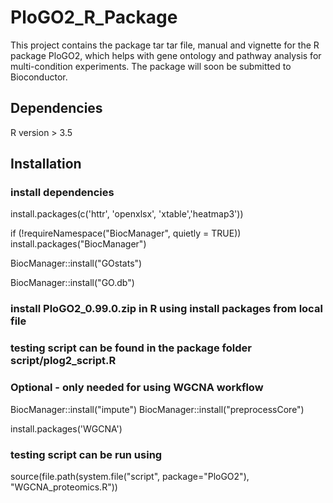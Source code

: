 # PloGO2_R_Package

This project contains the package tar tar file, manual and vignette for the R package PloGO2, which helps with gene ontology and pathway analysis for multi-condition experiments.  The package will soon be submitted to Bioconductor.

## Dependencies
R version > 3.5

## Installation

### install dependencies 

install.packages(c('httr', 'openxlsx', 'xtable','heatmap3'))

if (!requireNamespace("BiocManager", quietly = TRUE))
    install.packages("BiocManager")

BiocManager::install("GOstats")

BiocManager::install("GO.db")

### install PloGO2_0.99.0.zip in R using install packages from local file

### testing script can be found in the package folder script/plog2_script.R



### Optional - only needed for using WGCNA workflow

BiocManager::install("impute")
BiocManager::install("preprocessCore")

install.packages('WGCNA')


### testing script can be run using
source(file.path(system.file("script", 	package="PloGO2"), "WGCNA_proteomics.R"))

